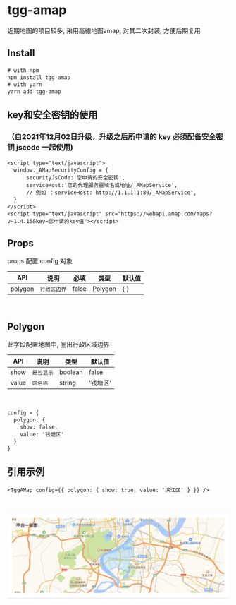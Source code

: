 # tgg-amap

近期地图的项目较多, 采用高德地图amap, 对其二次封装, 方便后期复用

## Install
    # with npm
    npm install tgg-amap
    # with yarn
    yarn add tgg-amap

## key和安全密钥的使用
### （自2021年12月02日升级，升级之后所申请的 key 必须配备安全密钥 jscode 一起使用)

    <script type="text/javascript">
      window._AMapSecurityConfig = {
          securityJsCode:'您申请的安全密钥',
          serviceHost:'您的代理服务器域名或地址/_AMapService',  
          // 例如 ：serviceHost:'http://1.1.1.1:80/_AMapService',
      }
    </script>
    <script type="text/javascript" src="https://webapi.amap.com/maps?v=1.4.15&key=您申请的key值"></script> 

## Props

props 配置 config 对象


  |            API    |说明     | 必填  |类型                       |默认值
  |----------|---------------------|--------------|---------------|-------------------------------
  |polygon|`行政区边界`     |false       |  Polygon          |{ }

<br>
 
## Polygon
此字段配置地图中, 圈出行政区域边界

|             API   |说明                          |类型                       |默认值
|----------------|-------------------------------|-----------------------------|-------------------------------
|show|`是否显示`            |boolean            |false
|value          |`区名称`            |string            |'钱塘区'

<br>  


    config = {
      polygon: {
        show: false,
        value: '钱塘区'
      }
    }

## 引用示例

    <TggAMap config={{ polygon: { show: true, value: '滨江区' } }} />
  
<br>

![Image text](https://raw.githubusercontent.com/china78/tgg-amap/main/src/assets/demo.png)